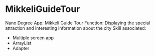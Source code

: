 # MikkeliGuideTour
Nano Degree App: Mikkeli Guide Tour 
Function: Displaying the special attraction and interesting information about the city
Skill associated:
 - Multiple screen app
 - ArrayList
 - Adapter
